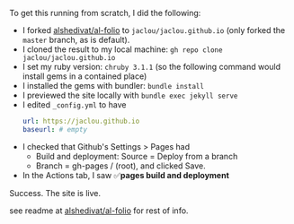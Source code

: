 To get this running from scratch, I did the following:

- I forked [alshedivat/al-folio](https://github.com/alshedivat/al-folio) to `jaclou/jaclou.github.io` (only forked the `master` branch, as is default).
- I cloned the result to my local machine: `gh repo clone jaclou/jaclou.github.io`
- I set my ruby version: `chruby 3.1.1` (so the following command would install gems in a contained place)
- I installed the gems with bundler: `bundle install`
- I previewed the site locally with `bundle exec jekyll serve`
- I edited `_config.yml` to have 
  ```yaml
  url: https://jaclou.github.io
  baseurl: # empty
  ```
- I checked that Github's Settings > Pages had
  - Build and deployment: Source = Deploy from a branch
  - Branch = gh-pages / (root), and clicked Save.
- In the Actions tab, I saw :white_check_mark:__pages build and deployment__

Success.  The site is live.


see readme at [alshedivat/al-folio](https://github.com/alshedivat/al-folio) for rest of info.
